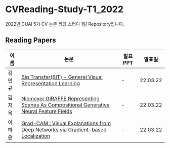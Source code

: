 # CVReading-Study-T1_2022
2022년 CUAI 5기 CV 논문 리딩 스터디 1팀 Repository입니다.

## Reading Papers

|이름|논문|발표 PPT|발표일|
|---|---|---|---|
|김민규|[Big Transfer(BiT) - General Visual Representation Learning](Papers/Big_Transfer(BiT)-General_Visual_Representation_Learning.pdf)| -|22.03.22|
|김지욱|[Niemeyer GIRAFFE Representing Scenes As Compositional Generative Neural Feature Fields](Papers/Niemeyer_GIRAFFE_Representing_Scenes_As_Compositional_Generative_Neural_Feature_Fields.pdf)|-|22.03.22|
|이하윤 &nbsp;|[Grad-CAM : Visual Explanations from Deep Networks via Gradient-based Localization](Papers/Grad-CAM-Visual_Explanations_from_Deep_Networks_via_Gradient-based_Localization.pdf) |-|22.03.22|
